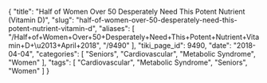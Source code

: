 {
    "title": "Half of Women Over 50 Desperately Need This Potent Nutrient (Vitamin D)",
    "slug": "half-of-women-over-50-desperately-need-this-potent-nutrient-vitamin-d",
    "aliases": [
        "/Half+of+Women+Over+50+Desperately+Need+This+Potent+Nutrient+Vitamin+D+\u2013+April+2018",
        "/9490"
    ],
    "tiki_page_id": 9490,
    "date": "2018-04-04",
    "categories": [
        "Seniors",
        "Cardiovascular",
        "Metabolic Syndrome",
        "Women"
    ],
    "tags": [
        "Cardiovascular",
        "Metabolic Syndrome",
        "Seniors",
        "Women"
    ]
}